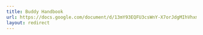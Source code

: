 ```yaml
---
title: Buddy Handbook
url: https://docs.google.com/document/d/13mY93EQFU3csWnY-X7orJdgMIhVhxm1JLb4mf7_l_to/edit#
layout: redirect
---
```

